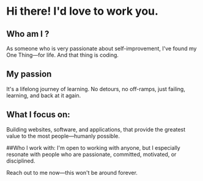# Hi there! I'd love to work you.

## Who am I ?
As someone who is very passionate about self-improvement, I've found my One Thing—for life.
And that thing is coding.

## My passion
It's a lifelong journey of learning.
No detours, no off-ramps, just failing, learning, and back at it again.

## What I focus on:
Building websites, software, and applications, that provide the greatest value to the most people—humanly possible.

##Who I work with:
I'm open to working with anyone, but I especially resonate with people who are passionate, committed, motivated, or disciplined.

Reach out to me now—this won't be around forever.
